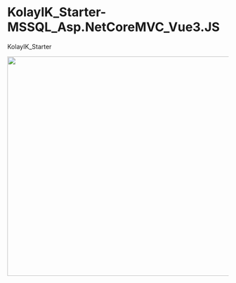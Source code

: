 # KolayIK_Starter-MSSQL_Asp.NetCoreMVC_Vue3.JS
KolayIK_Starter


<img src="https://i.hizliresim.com/mzmpn27.gif" width="1280" height="500" />
